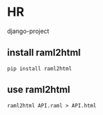 # HR
django-project

## install raml2html
`pip install raml2html`

## use raml2html
`raml2html API.raml > API.html`
